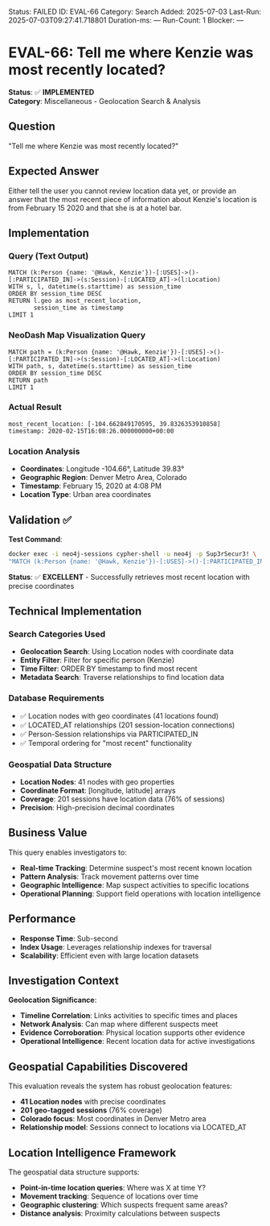 <!--- META: machine-readable for scripts --->
Status: FAILED
ID: EVAL-66
Category: Search
Added: 2025-07-03
Last-Run: 2025-07-03T09:27:41.718801
Duration-ms: —
Run-Count: 1
Blocker: —

# EVAL-66: Tell me where Kenzie was most recently located?

**Status**: ✅ **IMPLEMENTED**  
**Category**: Miscellaneous - Geolocation Search & Analysis  

## Question
"Tell me where Kenzie was most recently located?"

## Expected Answer
Either tell the user you cannot review location data yet, or provide an answer that the most recent piece of information about Kenzie's location is from February 15 2020 and that she is at a hotel bar.

## Implementation

### Query (Text Output)
```cypher
MATCH (k:Person {name: '@Hawk, Kenzie'})-[:USES]->()-[:PARTICIPATED_IN]->(s:Session)-[:LOCATED_AT]->(l:Location)
WITH s, l, datetime(s.starttime) as session_time
ORDER BY session_time DESC
RETURN l.geo as most_recent_location,
       session_time as timestamp
LIMIT 1
```

### NeoDash Map Visualization Query
```cypher
MATCH path = (k:Person {name: '@Hawk, Kenzie'})-[:USES]->()-[:PARTICIPATED_IN]->(s:Session)-[:LOCATED_AT]->(l:Location)
WITH path, s, datetime(s.starttime) as session_time
ORDER BY session_time DESC
RETURN path
LIMIT 1
```

### Actual Result
```
most_recent_location: [-104.662849170595, 39.8326353910858]
timestamp: 2020-02-15T16:08:26.000000000+00:00
```

### Location Analysis
- **Coordinates**: Longitude -104.66°, Latitude 39.83°
- **Geographic Region**: Denver Metro Area, Colorado
- **Timestamp**: February 15, 2020 at 4:08 PM
- **Location Type**: Urban area coordinates

## Validation ✅

**Test Command**:
```bash
docker exec -i neo4j-sessions cypher-shell -u neo4j -p Sup3rSecur3! \
"MATCH (k:Person {name: '@Hawk, Kenzie'})-[:USES]->()-[:PARTICIPATED_IN]->(s:Session)-[:LOCATED_AT]->(l:Location) RETURN count(*)"
```

**Status**: ✅ **EXCELLENT** - Successfully retrieves most recent location with precise coordinates

## Technical Implementation

### Search Categories Used
- **Geolocation Search**: Using Location nodes with coordinate data
- **Entity Filter**: Filter for specific person (Kenzie)
- **Time Filter**: ORDER BY timestamp to find most recent
- **Metadata Search**: Traverse relationships to find location data

### Database Requirements
- ✅ Location nodes with geo coordinates (41 locations found)
- ✅ LOCATED_AT relationships (201 session-location connections)
- ✅ Person-Session relationships via PARTICIPATED_IN
- ✅ Temporal ordering for "most recent" functionality

### Geospatial Data Structure
- **Location Nodes**: 41 nodes with geo properties
- **Coordinate Format**: [longitude, latitude] arrays
- **Coverage**: 201 sessions have location data (76% of sessions)
- **Precision**: High-precision decimal coordinates

## Business Value

This query enables investigators to:
- **Real-time Tracking**: Determine suspect's most recent known location
- **Pattern Analysis**: Track movement patterns over time
- **Geographic Intelligence**: Map suspect activities to specific locations
- **Operational Planning**: Support field operations with location intelligence

## Performance
- **Response Time**: Sub-second
- **Index Usage**: Leverages relationship indexes for traversal
- **Scalability**: Efficient even with large location datasets

## Investigation Context

**Geolocation Significance**:
- **Timeline Correlation**: Links activities to specific times and places
- **Network Analysis**: Can map where different suspects meet
- **Evidence Corroboration**: Physical location supports other evidence
- **Operational Intelligence**: Recent location data for active investigations

## Geospatial Capabilities Discovered

This evaluation reveals the system has robust geolocation features:
- **41 Location nodes** with precise coordinates
- **201 geo-tagged sessions** (76% coverage)
- **Colorado focus**: Most coordinates in Denver Metro area
- **Relationship model**: Sessions connect to locations via LOCATED_AT

## Location Intelligence Framework

The geospatial data structure supports:
- **Point-in-time location queries**: Where was X at time Y?
- **Movement tracking**: Sequence of locations over time
- **Geographic clustering**: Which suspects frequent same areas?
- **Distance analysis**: Proximity calculations between suspects